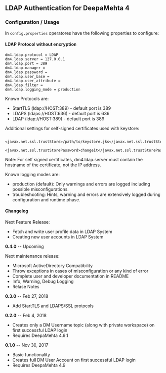 
## LDAP Authentication for DeepaMehta 4

### Configuration / Usage

In `config.properties` operatores have the following properties to configure:

#### LDAP Protocol without encryption

```
dm4.ldap.protocol = LDAP
dm4.ldap.server = 127.0.0.1
dm4.ldap.port = 389
dm4.ldap.manager = 
dm4.ldap.password = 
dm4.ldap.user_base = 
dm4.ldap.user_attribute = 
dm4.ldap.filter = 
dm4.ldap.logging_mode = production
```

Known Protocols are: 

- StartTLS (ldap://HOST:389) - default port is 389
- LDAPS (ldaps://HOST:636) - default port is 636
- LDAP (ldap://HOST:389) - default port is 389

Additional settings for self-signed certificates used with keystore:

        <javax.net.ssl.trustStore>/path/to/keystore.jks</javax.net.ssl.trustStore>
        <javax.net.ssl.trustStorePassword>changeit</javax.net.ssl.trustStorePassword>

Note: For self signed certificates, dm4.ldap.server must contain the hostname of the certificate, not the IP address.

Known logging modes are:
 
- production (default): Only warnings and errors are logged including possible misconfigurations.
- troubleshooting: Hints, warning and errors are extensively logged during configuration and runtime phase.

#### Changelog

Next Feature Release: 

* Fetch and write user profile data in LDAP System
* Creating new user accounts in LDAP System

**0.4.0** -- Upcoming

Next maintenance release:

* Microsoft ActiveDirectory Compatibility
* Throw exceptions in cases of misconfiguration or any kind of error
* Complete user and developer documentation in README
* Info, Warning, Debug Logging
* Relase Notes

**0.3.0** -- Feb 27, 2018

* Add StartTLS and LDAPS/SSL protocols

**0.2.0** -- Feb 4, 2018

* Creates only a DM Username topic (along with private workspace) on first successful LDAP login
* Requires DeepaMehta 4.9.1

**0.1.0** -- Nov 30, 2017

* Basic functionality
* Creates full DM User Account on first successful LDAP login
* Requires DeepaMehta 4.9
